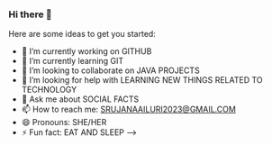 ### Hi there 👋


Here are some ideas to get you started:

- 🔭 I’m currently working on GITHUB
- 🌱 I’m currently learning GIT
- 👯 I’m looking to collaborate on JAVA PROJECTS
- 🤔 I’m looking for help with LEARNING NEW THINGS RELATED TO TECHNOLOGY
- 💬 Ask me about SOCIAL FACTS
- 📫 How to reach me: SRUJANAAILURI2023@GMAIL.COM
- 😄 Pronouns: SHE/HER
- ⚡ Fun fact: EAT AND SLEEP
-->
